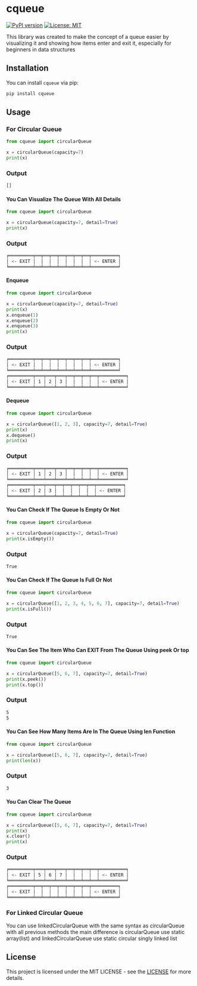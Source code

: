 # cqueue


[![PyPI version](https://badge.fury.io/py/cqueue.svg)](https://badge.fury.io/py/cqueue)
[![License: MIT](https://img.shields.io/badge/License-MIT-yellow.svg)](https://opensource.org/licenses/MIT)


This library was created to make the concept of a queue easier by visualizing it and showing how items enter and exit it, especially for beginners in data structures


## Installation


You can install `cqueue` via pip:


```bash
pip install cqueue
```


## Usage 


### For Circular Queue


```python
from cqueue import circularQueue

x = circularQueue(capacity=7)
print(x)
```


### Output


```bash
[]
```


#### You Can Visualize The Queue With All Details


```python
from cqueue import circularQueue

x = circularQueue(capacity=7, detail=True)
print(x)
```


### Output


```bash
╒═════════╤══╤══╤══╤══╤══╤══╤══╤══════════╕
│ <- EXIT │  │  │  │  │  │  │  │ <- ENTER │
╘═════════╧══╧══╧══╧══╧══╧══╧══╧══════════╛
```


#### Enqueue


```python
from cqueue import circularQueue

x = circularQueue(capacity=7, detail=True)
print(x)
x.enqueue(1)
x.enqueue(2)
x.enqueue(3)
print(x)
```


### Output


```bash
╒═════════╤══╤══╤══╤══╤══╤══╤══╤══════════╕
│ <- EXIT │  │  │  │  │  │  │  │ <- ENTER │
╘═════════╧══╧══╧══╧══╧══╧══╧══╧══════════╛
╒═════════╤═══╤═══╤═══╤══╤══╤══╤══╤══════════╕
│ <- EXIT │ 1 │ 2 │ 3 │  │  │  │  │ <- ENTER │
╘═════════╧═══╧═══╧═══╧══╧══╧══╧══╧══════════╛
```


#### Dequeue


```python
from cqueue import circularQueue

x = circularQueue([1, 2, 3], capacity=7, detail=True)
print(x)
x.dequeue()
print(x)
```


### Output


```bash
╒═════════╤═══╤═══╤═══╤══╤══╤══╤══╤══════════╕
│ <- EXIT │ 1 │ 2 │ 3 │  │  │  │  │ <- ENTER │
╘═════════╧═══╧═══╧═══╧══╧══╧══╧══╧══════════╛
╒═════════╤═══╤═══╤══╤══╤══╤══╤══╤══════════╕
│ <- EXIT │ 2 │ 3 │  │  │  │  │  │ <- ENTER │
╘═════════╧═══╧═══╧══╧══╧══╧══╧══╧══════════╛
```


#### You Can Check If The Queue Is Empty Or Not


```python
from cqueue import circularQueue

x = circularQueue(capacity=7, detail=True)
print(x.isEmpty())
```


### Output


```bash
True
```

#### You Can Check If The Queue Is Full Or Not


```python
from cqueue import circularQueue

x = circularQueue([1, 2, 3, 4, 5, 6, 7], capacity=7, detail=True)
print(x.isFull())
```


### Output


```bash
True
```


#### You Can See The Item Who Can EXIT From The Queue Using peek Or top


```python
from cqueue import circularQueue

x = circularQueue([5, 6, 7], capacity=7, detail=True)
print(x.peek())
print(x.top())
```


### Output


```bash
5
5
```


#### You Can See How Many Items Are In The Queue Using len Function


```python
from cqueue import circularQueue

x = circularQueue([5, 6, 7], capacity=7, detail=True)
print(len(x))
```


### Output


```bash
3
```


#### You Can Clear The Queue


```python
from cqueue import circularQueue

x = circularQueue([5, 6, 7], capacity=7, detail=True)
print(x)
x.clear()
print(x)
```


### Output


```bash
╒═════════╤═══╤═══╤═══╤══╤══╤══╤══╤══════════╕
│ <- EXIT │ 5 │ 6 │ 7 │  │  │  │  │ <- ENTER │
╘═════════╧═══╧═══╧═══╧══╧══╧══╧══╧══════════╛
╒═════════╤══╤══╤══╤══╤══╤══╤══╤══════════╕
│ <- EXIT │  │  │  │  │  │  │  │ <- ENTER │
╘═════════╧══╧══╧══╧══╧══╧══╧══╧══════════╛
```


### For Linked Circular Queue


You can use linkedCircularQueue with the same syntax as circularQueue with all previous methods the main difference is circularQueue use static array(list) and linkedCircularQueue use static circular singly linked list


## License


This project is licensed under the MIT LICENSE - see the [LICENSE](https://opensource.org/licenses/MIT) for more details.
